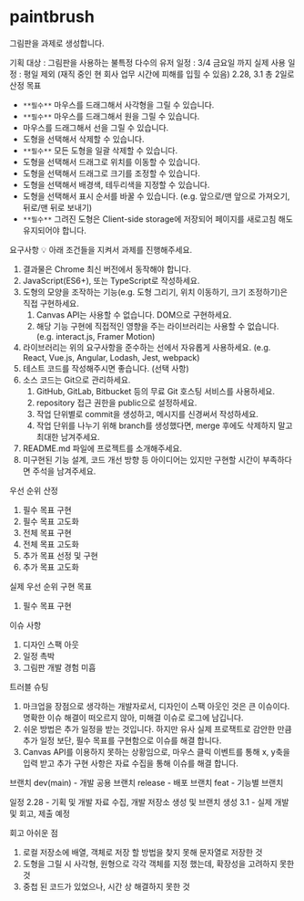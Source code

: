 # paintbrush
그림판을 과제로 생성합니다.

기획
대상 : 그림판을 사용하는 불특정 다수의 유저
일정 : 3/4 금요일 까지
실제 사용 일정 : 평일 제외 (재직 중인 현 회사 업무 시간에 피해를 입힐 수 있음) 2.28, 3.1 총 2일로 산정
목표
- `**필수**` 마우스를 드래그해서 사각형을 그릴 수 있습니다.
- `**필수**` 마우스를 드래그해서 원을 그릴 수 있습니다.
- 마우스를 드래그해서 선을 그릴 수 있습니다.
- 도형을 선택해서 삭제할 수 있습니다.
- `**필수**` 모든 도형을 일괄 삭제할 수 있습니다.
- 도형을 선택해서 드래그로 위치를 이동할 수 있습니다.
- 도형을 선택해서 드래그로 크기를 조정할 수 있습니다.
- 도형을 선택해서 배경색, 테두리색을 지정할 수 있습니다.
- 도형을 선택해서 표시 순서를 바꿀 수 있습니다. (e.g. 앞으로/맨 앞으로 가져오기, 뒤로/맨 뒤로 보내기)
- `**필수**` 그려진 도형은 Client-side storage에 저장되어 페이지를 새로고침 해도 유지되어야 합니다.

요구사항
💡 아래 조건들을 지켜서 과제를 진행해주세요.
1. 결과물은 Chrome 최신 버전에서 동작해야 합니다.
2. JavaScript(ES6+), 또는 TypeScript로 작성하세요.
3. 도형의 모양을 조작하는 기능(e.g. 도형 그리기, 위치 이동하기, 크기 조정하기)은 직접 구현하세요.
    1. Canvas API는 사용할 수 없습니다. DOM으로 구현하세요.
    2. 해당 기능 구현에 직접적인 영향을 주는 라이브러리는 사용할 수 없습니다. (e.g. interact.js, Framer Motion)
4. 라이브러리는 위의 요구사항을 준수하는 선에서 자유롭게 사용하세요. (e.g. React, Vue.js, Angular, Lodash, Jest, webpack)
5. 테스트 코드를 작성해주시면 좋습니다. (선택 사항)
6. 소스 코드는 Git으로 관리하세요.
    1. GitHub, GitLab, Bitbucket 등의 무료 Git 호스팅 서비스를 사용하세요.
    2. repository 접근 권한을 public으로 설정하세요.
    3. 작업 단위별로 commit을 생성하고, 메시지를 신경써서 작성하세요.
    4. 작업 단위를 나누기 위해 branch를 생성했다면, merge 후에도 삭제하지 말고 최대한 남겨주세요.
7. README.md 파일에 프로젝트를 소개해주세요.
8. 미구현된 기능 설계, 코드 개선 방향 등 아이디어는 있지만 구현할 시간이 부족하다면 주석을 남겨주세요.

우선 순위 산정
1. 필수 목표 구현
2. 필수 목표 고도화
3. 전체 목표 구현
4. 전체 목표 고도화
5. 추가 목표 선정 및 구현
6. 추가 목표 고도화

실제 우선 순위 구현 목표
1. 필수 목표 구현

이슈 사항
1. 디자인 스팩 아웃
2. 일정 촉박
3. 그림판 개발 경험 미흡

트러블 슈팅
1. 마크업을 장점으로 생각하는 개발자로서, 디자인이 스팩 아웃인 것은 큰 이슈이다. 명확한 이슈 해결이 떠오르지 않아, 미해결 이슈로 로그에 남깁니다.
2. 쉬운 방법은 추가 일정을 받는 것입니다. 하지만 유사 실제 프로잭트로 감안한 만큼 추가 일정 보단, 필수 목표를 구현함으로 이슈를 해결 합니다.
3. Canvas API를 이용하지 못하는 상황임으로, 마우스 클릭 이벤트를 통해 x, y축을 입력 받고 추가 구현 사항은 자료 수집을 통해 이슈를 해결 합니다.

브랜치
dev(main) - 개발 공용 브랜치
release - 배포 브랜치
feat - 기능별 브랜치

일정
2.28 - 기획 및 개발 자료 수집, 개발 저장소 생성 및 브랜치 생성
3.1 - 실제 개발 및 회고, 제출 예정


회고
아쉬운 점
1. 로컬 저장소에 배열, 객체로 저장 할 방법을 찾지 못해 문자열로 저장한 것
2. 도형을 그릴 시 사각형, 원형으로 각각 객체를 지정 했는데, 확장성을 고려하지 못한 것
3. 중첩 된 코드가 있었으나, 시간 상 해결하지 못한 것

